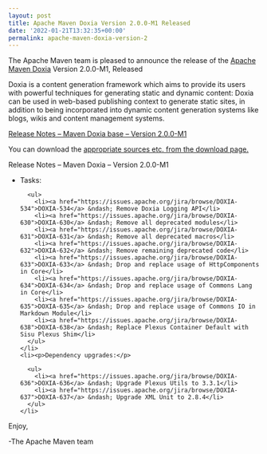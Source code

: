 ```yaml
---
layout: post
title: Apache Maven Doxia Version 2.0.0-M1 Released
date: '2022-01-21T13:32:35+00:00'
permalink: apache-maven-doxia-version-2
---
```

<div class="entry-content"><p>The Apache Maven team is pleased to announce the release of the
  <a href="https://maven.apache.org/doxia/">Apache Maven Doxia</a> Version 2.0.0-M1,
  Released</p>

  <p>Doxia is a content generation framework which aims to provide its users with powerful techniques for
    generating static and dynamic content: Doxia can be used in web-based publishing context to generate
    static sites, in addition to being incorporated into dynamic content generation systems like blogs,
    wikis and content management systems.</p>

  <!-- more -->


  <p><a href="https://issues.apache.org/jira/secure/ReleaseNote.jspa?projectId=12317230&amp;version=12330562">Release Notes &ndash; Maven Doxia base &ndash; Version 2.0.0-M1</a></p>

  <p>You can download the <a href="https://maven.apache.org/doxia/downloads.html">appropriate sources etc. from the download page.</a></p>

  <p>Release Notes &ndash; Maven Doxia &ndash; Version 2.0.0-M1</p>

  <ul>
    <li><p>Tasks:</p>

      <ul>
        <li><a href="https://issues.apache.org/jira/browse/DOXIA-534">DOXIA-534</a> &ndash; Remove Doxia Logging API</li>
        <li><a href="https://issues.apache.org/jira/browse/DOXIA-630">DOXIA-630</a> &ndash; Remove all deprecated modules</li>
        <li><a href="https://issues.apache.org/jira/browse/DOXIA-631">DOXIA-631</a> &ndash; Remove all deprecated macros</li>
        <li><a href="https://issues.apache.org/jira/browse/DOXIA-632">DOXIA-632</a> &ndash; Remove remaining deprecated code</li>
        <li><a href="https://issues.apache.org/jira/browse/DOXIA-633">DOXIA-633</a> &ndash; Drop and replace usage of HttpComponents in Core</li>
        <li><a href="https://issues.apache.org/jira/browse/DOXIA-634">DOXIA-634</a> &ndash; Drop and replace usage of Commons Lang in Core</li>
        <li><a href="https://issues.apache.org/jira/browse/DOXIA-635">DOXIA-635</a> &ndash; Drop and replace usage of Commons IO in Markdown Module</li>
        <li><a href="https://issues.apache.org/jira/browse/DOXIA-638">DOXIA-638</a> &ndash; Replace Plexus Container Default with Sisu Plexus Shim</li>
      </ul>
    </li>
    <li><p>Dependency upgrades:</p>

      <ul>
        <li><a href="https://issues.apache.org/jira/browse/DOXIA-636">DOXIA-636</a> &ndash; Upgrade Plexus Utils to 3.3.1</li>
        <li><a href="https://issues.apache.org/jira/browse/DOXIA-637">DOXIA-637</a> &ndash; Upgrade XML Unit to 2.8.4</li>
      </ul>
    </li>
  </ul>


  <p>Enjoy,</p>

  <p>-The Apache Maven team</p>
</div>


